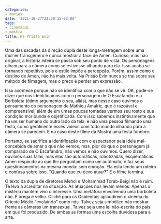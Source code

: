 ```yaml
---
categories:
- movies
date: '2021-10-27T22:30:15-03:00'
tags:
- cinemaqui
- mostra
title: Na Prisão Evin
---
```


Uma das sacadas da direção dupla deste longa-metragem sobre uma mulher transgênero é nunca mostrar a face de Amen. Curioso, mas não original, a história inteira se passa sob seu ponto de vista. Os personagens olham para a câmera como se estivesse olhando para ela. Isso acaba se tornando repetitivo, pois o estilo impõe a percepção. Porém, assim como o destino de Amen, não há mais volta. Na Prisão Evin nunca se trai sobre seu método de filmagem, mas o preço é perder em expressão.

Isso acontece porque não se identifica com o que não se vê. OK, pode-se dizer que nos identificamos com o personagem de O Escafandro e a Borboleta (ótimo argumento o seu, aliás), mas nesse caso ouvimos o pensamento do personagem de Mathieu Amalric, que é razoável e compreensível, além de em umas poucas tomadas vermos seu rosto e sua condição moribunda e objetificada. Com isso sabemos instintivamente que há um ser humano do outro lado da tela, e não uma pessoa filmando uma festa, como geralmente esses vídeos com todo mundo olhando para a câmera se parecem. E no caso deste filme da Mostra uma festa fúnebre.

Portanto, se sacrifica a identificação com o espectador pela ideia mal-concebida de amar o que não vemos, mas, pior do que o personagem já comparado de O Escafandro, não vemos e não ouvimos. Quero dizer, ouvimos suas falas, mas elas são automáticas, robotizadas, esquemáticas. Amen responde ao que lhe perguntam como um autômato, e faz seus questionamentos na mesma moeda: sem emoção. Ela está lendo um roteiro e confusa sobre isso. "Quando que eu devo atuar?" E o filme termina.

O texto da dupla de diretores Mehdi e Mohammad Torab-Beigi não é ruim. Te leva a acreditar na situação. As atuações nos levam menos. Apenas o mistério mantém vivo o interesse. Uma metáfora envolvendo uma borboleta não. É brega e velho. Clichê para os Ocidentais aplaudirem o cinema do Oriente Médio "evoluindo" como nós. Talvez seja simbólico não mostrar frente às câmeras um transexual. Talvez seja uma lei não-escrita do país em que foi produzido. De ambas as formas uma escolha duvidosa para a arte.
